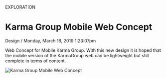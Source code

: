 <p class="type">EXPLORATION</p>

# Karma Group Mobile Web Concept

<p class="meta">Design  /  Monday, March 18, 2019 1:23:07pm</p>

Web Concept for Mobile Karma Group. With this new design it is hoped that the mobile version of the KarmaGroup web can be lightweight but still complete in terms of content.

![Karma Group Mobile Web Concept](https://farooq-agent.web.app/assets/images/works/large/karma-group-mobile-web-concept.jpg)
